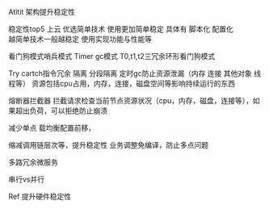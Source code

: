 Atitit 架构提升稳定性

稳定性top5   上云
优选简单技术 使用更加简单稳定
具体有 脚本化 配置化  
越简单技术一般越稳定 使用实现功能与性能等


看门狗模式哨兵模式
Timer gc模式 
T0,t1,t2三冗余环形看门狗模式


Try cartch指令冗余
隔离 分段隔离
定时gc防止资源泄漏（内存 连接 其他对象 线程等）
资源包括cpu占用，内存，连接，磁盘空间等影响持续运行的东西



熔断器拦截器
拦截请求检查当前节点资源状况（cpu，内存，磁盘，连接等），如果超出负荷，可以拒绝防止崩溃

减少单点 载均衡配置前移，

缩减调用链层次等，提升稳定性
业务调整免编译，防止多点问题

多路冗余微服务

串行vs并行



Ref
提升硬件稳定性
